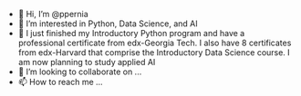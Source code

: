 - 👋 Hi, I’m @ppernia
- 👀 I’m interested in Python, Data Science, and AI
- 🌱 I just finished my Introductory Python program and have a professional certificate from edx-Georgia Tech. I also have 8 certificates from edx-Harvard that comprise 
the Introductory Data Science course. I am now planning to study applied AI
- 💞️ I’m looking to collaborate on ...
- 📫 How to reach me ...

<!---
ppernia/ppernia is a ✨ special ✨ repository because its `README.md` (this file) appears on your GitHub profile.
You can click the Preview link to take a look at your changes.
--->
